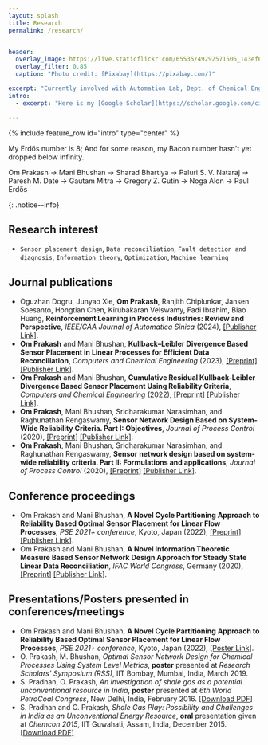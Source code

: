 ```yaml
---
layout: splash
title: Research
permalink: /research/


header:
  overlay_image: https://live.staticflickr.com/65535/49292571506_143ef68920_o.jpg #https://live.staticflickr.com/65535/49292154623_228b176860_o.jpg
  overlay_filter: 0.85
  caption: "Photo credit: [Pixabay](https://pixabay.com/)"

excerpt: "Currently involved with Automation Lab, Dept. of Chemical Engineering, IIT Bombay, India"
intro: 
  - excerpt: "Here is my [Google Scholar](https://scholar.google.com/citations?hl=en&user=B0GS6lsAAAAJ) and [ResearchGate](https://www.researchgate.net/profile/Om_Prakash120) profile."

---
```

{% include feature_row id="intro" type="center" %}

<!--- <summary> <i class="fas fa-plus-circle"></i> My Erdős number is 8; And for some reason, my Bacon number hasn't yet dropped below infinity.</summary>
<p>
Om Prakash -> Mani Bhushan -> Sharad Bhartiya -> Paluri S. V. Nataraj -> Paresh M. Date -> Gautam Mitra -> Gregory Z. Gutin -> Noga Alon -> Paul Erdős
</p>
</details>
{: .notice--info} -->

<i class="fas fa-plus-circle"></i> My Erdős number is 8; And for some reason, my Bacon number hasn't yet dropped below infinity.
<p>
Om Prakash -> Mani Bhushan -> Sharad Bhartiya -> Paluri S. V. Nataraj -> Paresh M. Date -> Gautam Mitra -> Gregory Z. Gutin -> Noga Alon -> Paul Erdős
</p>
{: .notice--info} 

## Research interest
- `Sensor placement design`, `Data reconciliation`, `Fault detection and diagnosis`, `Information theory`, `Optimization`, `Machine learning`

## Journal publications
- Oguzhan Dogru, Junyao Xie, **Om Prakash**, Ranjith Chiplunkar, Jansen Soesanto, Hongtian Chen, Kirubakaran Velswamy, Fadi Ibrahim, Biao Huang, **Reinforcement Learning in Process Industries: Review and Perspective**, *IEEE/CAA Journal of Automatica Sinica* (2024), [[Publisher Link]](https://www.ieee-jas.net/en/article/doi/10.1109/JAS.2024.124227).
- **Om Prakash** and Mani Bhushan, **Kullback–Leibler Divergence Based Sensor Placement in Linear Processes for Efficient Data Reconciliation**, *Computers and Chemical Engineering* (2023), [[Preprint]](https://www.researchgate.net/publication/368794263_Kullback-Leibler_divergence_based_sensor_placement_in_linear_processes_for_efficient_data_reconciliation) [[Publisher Link]](https://doi.org/10.1016/j.compchemeng.2023.108181).
- **Om Prakash** and Mani Bhushan, **Cumulative Residual Kullback-Leibler Divergence Based Sensor Placement Using Reliability Criteria**, *Computers and Chemical Engineering* (2022), [[Preprint]](https://www.researchgate.net/publication/361864977_Cumulative_Residual_Kullback-Leibler_Divergence_Based_Sensor_Placement_Using_Reliability_Criteria) [[Publisher Link]](https://doi.org/10.1016/j.compchemeng.2022.107908).
- **Om Prakash**, Mani Bhushan, Sridharakumar Narasimhan, and Raghunathan Rengaswamy, **Sensor Network Design Based on System-Wide Reliability Criteria. Part I: Objectives**, *Journal of Process Control* (2020), [[Preprint]](https://www.researchgate.net/publication/343698496_Sensor_network_design_based_on_system-wide_reliability_criteria_Part_I_Objectives) [[Publisher Link]](https://doi.org/10.1016/j.jprocont.2020.07.007).
- **Om Prakash**, Mani Bhushan, Sridharakumar Narasimhan, and Raghunathan Rengaswamy, **Sensor network design based on system-wide reliability criteria. Part II: Formulations and applications**, *Journal of Process Control* (2020), [[Preprint]](https://www.researchgate.net/publication/343205556_Sensor_network_design_based_on_system-wide_reliability_criteria_Part_II_Formulations_and_applications) [[Publisher Link]](https://doi.org/10.1016/j.jprocont.2020.07.004).


## Conference proceedings
- Om Prakash and Mani Bhushan, **A Novel Cycle Partitioning Approach to Reliability Based Optimal Sensor Placement for Linear Flow Processes**, *PSE 2021+ conference*, Kyoto, Japan (2022), [[Preprint]](https://www.researchgate.net/publication/361864979_A_Novel_Cycle_Partitioning_Approach_to_Reliability_Based_Optimal_Sensor_Placement_for_Linear_Flow_Processes) [[Publisher Link]](https://doi.org/10.1016/B978-0-323-85159-6.50238-4).
- Om Prakash and Mani Bhushan, **A Novel Information Theoretic Measure Based Sensor Network Design Approach for Steady State Linear Data Reconciliation**, *IFAC World Congress*, Germany (2020), [[Preprint]](https://www.researchgate.net/publication/350912110_A_Novel_Information_Theoretic_Measure_Based_Sensor_Network_Design_Approach_for_Steady_State_Linear_Data_Reconciliation) [[Publisher Link]](https://doi.org/10.1016/j.ifacol.2020.12.1750).

## Presentations/Posters presented in conferences/meetings
- Om Prakash and Mani Bhushan, **A Novel Cycle Partitioning Approach to Reliability Based Optimal Sensor Placement for Linear Flow Processes**, *PSE 2021+ conference*, Kyoto, Japan (2022), [[Poster Link]](https://www.researchgate.net/publication/361865119_A_Novel_Cycle_Partitioning_Approach_to_Reliability_Based_Optimal_Sensor_Placement_for_Linear_Flow_Processes).
- O. Prakash, M. Bhushan, *Optimal Sensor Network Design for Chemical Processes Using System Level Metrics*, **poster** presented at *Research Scholars' Symposium (RSS)*, IIT Bombay, Mumbai, India, March 2019.
- S. Pradhan, O. Prakash, *An investigation of shale gas as a potential unconventional resource in India*, **poster** presented at *6th World PetroCoal Congress*, New Delhi, India, February 2016. [[Download PDF]](https://www.researchgate.net/publication/307930096_An_investigation_of_shale_gas_as_a_potential_unconventional_resource_in_India)
- S. Pradhan and O. Prakash, *Shale Gas Play: Possibility and Challenges in India as an Unconventional Energy Resource*, **oral** presentation given at *Chemcon 2015*, IIT Guwahati, Assam, India, December 2015. [[Download PDF]](https://www.researchgate.net/publication/307931834_Shale_Gas_Play_Possibility_and_Challenges_in_India_as_an_Unconventional_Energy_Resource/stats)

